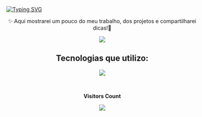 
[![Typing SVG](https://readme-typing-svg.herokuapp.com/?color=55F3FC&size=35&center=true&vCenter=true&width=1000&lines=WELCOME+TO+MY+PROFILE!!;I'm+19+years+old;I+am+from+SP;I+study+systems+development+at+SENAI;Be+Welcome!+:%29)](https://git.io/typing-svg)

<p align="center">✨ Aqui mostrarei um pouco do meu trabalho, dos projetos e compartilharei dicas!👋</p>

<div align="center"><img src="https://github-readme-stats.vercel.app/api?username=RS-Hiago&show_icons=true&theme=radical"></div> 



<h2 align="center">Tecnologias que utilizo:</h2>

<p align="center">
  <a href="https://skillicons.dev">
    <img src="https://skillicons.dev/icons?i=js,html,css,azure,figma,git,github,tailwind,linux" />
  </a>
</p>

<div align="center">
<br><p align="centre"><b>Visitors Count</b></p>  
<p align="center"><img align="center" src="https://profile-counter.glitch.me/{RS-Hiago}/count.svg" /></p> 
<br></div>
